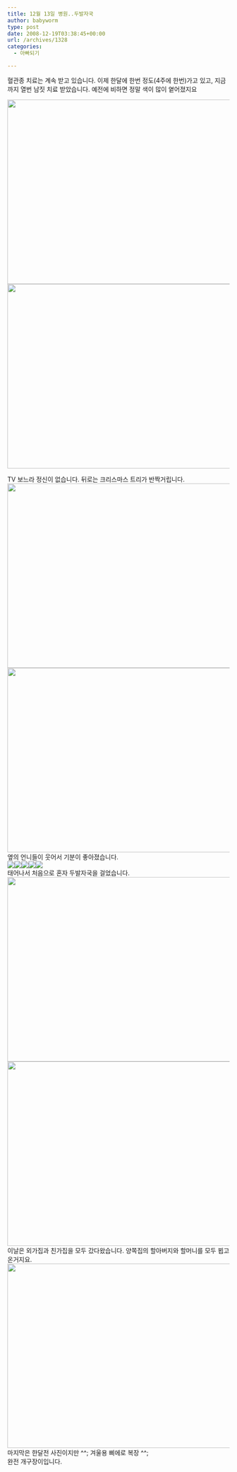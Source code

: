```yaml
---
title: 12월 13일 병원..두발자국
author: babyworm
type: post
date: 2008-12-19T03:38:45+00:00
url: /archives/1328
categories:
  - 아빠되기

---
```

혈관종 치료는 계속 받고 있습니다. 이제 한달에 한번 정도(4주에 한번)가고 있고, 지금까지 열번 남짓 치료 받았습니다. 예전에 비하면 정말 색이 많이 옅어졌지요

<div>
</div>

<div>
  <img loading="lazy" decoding="async" src="https://i0.wp.com/babyworm.net/wordpress/wp-content/uploads/1/494b161ab3bd793.JPG?resize=625%2C418" class="aligncenter" width="625" height="418" alt="" filename="DSC_1773.JPG" filemime="" data-recalc-dims="1" /><img loading="lazy" decoding="async" src="https://i0.wp.com/babyworm.net/wordpress/wp-content/uploads/1/494b161ac40329C.JPG?resize=625%2C418" class="aligncenter" width="625" height="418" alt="" filename="DSC_1775.JPG" filemime="" data-recalc-dims="1" /></p> 
  
  <div>
    TV 보느라 정신이 없습니다. 뒤로는 크리스마스 트리가 반짝거립니다. 
  </div>
  
  <div>
  </div>
  
  <div>
    <img loading="lazy" decoding="async" src="https://i0.wp.com/babyworm.net/wordpress/wp-content/uploads/1/494b161ad48ba90.JPG?resize=625%2C418" class="aligncenter" width="625" height="418" alt="" filename="DSC_1780.JPG" filemime="" data-recalc-dims="1" /><img loading="lazy" decoding="async" src="https://i0.wp.com/babyworm.net/wordpress/wp-content/uploads/1/494b161ae69799R.JPG?resize=625%2C418" class="aligncenter" width="625" height="418" alt="" filename="DSC_1781.JPG" filemime="" data-recalc-dims="1" />옆의 언니들이 웃어서 기분이 좋아졌습니다. 
  </div>
  
  <div>
  </div>
  
  <div>
    <img decoding="async" src="https://i0.wp.com/babyworm.net/wordpress/wp-content/uploads/1/494b1647c3d3793.JPG?w=400" class="aligncenter" data-recalc-dims="1" /><img decoding="async" src="https://i0.wp.com/babyworm.net/wordpress/wp-content/uploads/1/494b1647d91759K.JPG?w=400" class="aligncenter" data-recalc-dims="1" /><img decoding="async" src="https://i0.wp.com/babyworm.net/wordpress/wp-content/uploads/1/494b1647ea5c990.JPG?w=400" class="aligncenter" data-recalc-dims="1" /><img decoding="async" src="https://i0.wp.com/babyworm.net/wordpress/wp-content/uploads/1/494b164807fea9L.JPG?w=400" class="aligncenter" data-recalc-dims="1" /><img decoding="async" src="https://i0.wp.com/babyworm.net/wordpress/wp-content/uploads/1/494b16481fbc79V.JPG?w=400" class="aligncenter" data-recalc-dims="1" />
  </div>
  
  <div>
    태어나서 처음으로 혼자 두발자국을 걸었습니다. 
  </div>
  
  <div>
  </div>
  
  <div>
    <img loading="lazy" decoding="async" src="https://i0.wp.com/babyworm.net/wordpress/wp-content/uploads/1/494b164830fdd9M.JPG?resize=625%2C418" class="aligncenter" width="625" height="418" alt="" filename="DSC_1807.JPG" filemime="" data-recalc-dims="1" /><img loading="lazy" decoding="async" src="https://i0.wp.com/babyworm.net/wordpress/wp-content/uploads/1/494b164846bed99.JPG?resize=625%2C418" class="aligncenter" width="625" height="418" alt="" filename="DSC_1819.JPG" filemime="" data-recalc-dims="1" />이날은 외가집과 친가집을 모두 갔다왔습니다. 양쪽집의 할아버지와 할머니를 모두 뵙고 온거지요. 
  </div>
  
  <div>
  </div>
  
  <div>
  </div>
  
  <div>
    <img loading="lazy" decoding="async" src="https://i0.wp.com/babyworm.net/wordpress/wp-content/uploads/1/494b161aa36549Q.JPG?resize=625%2C418" class="aligncenter" width="625" height="418" alt="" filename="DSC_1764.JPG" filemime="" data-recalc-dims="1" />마지막은 한달전 사진이지만 ^^; 겨울용 삐에로 복장 ^^;
  </div>
  
  <div>
    완전 개구장이입니다. 
  </div>
</div>